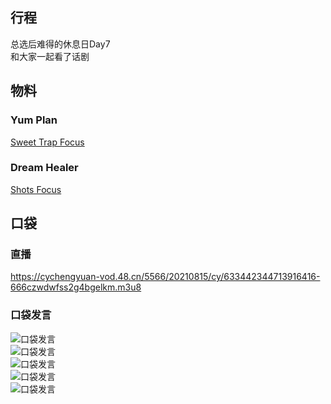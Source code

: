 ## 行程
总选后难得的休息日Day7<br>
和大家一起看了话剧

## 物料
### Yum Plan
[Sweet Trap Focus](https://weibo.com/7335378002/KtoaEA1D6?type=comment)
### Dream Healer
[Shots Focus](https://weibo.com/6375088879/KtperfEM7)
## 口袋
### 直播
https://cychengyuan-vod.48.cn/5566/20210815/cy/633442344713916416-666czwdwfss2g4bgelkm.m3u8
### 口袋发言
![口袋发言](./pocket48/imgs/messages1.jpeg)<br>
![口袋发言](./pocket48/imgs/messages2.jpeg)<br>
![口袋发言](./pocket48/imgs/messages3.jpeg)<br>
![口袋发言](./pocket48/imgs/P1.jpeg)<br>
![口袋发言](./pocket48/imgs/P2.jpeg)<br>